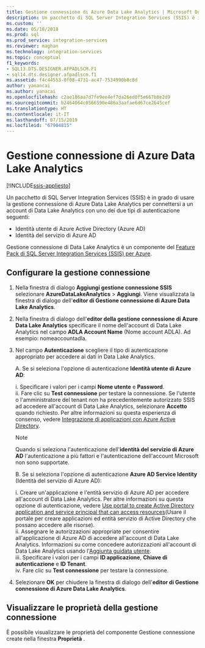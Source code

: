 ```yaml
---
title: Gestione connessione di Azure Data Lake Analytics | Microsoft Docs
description: Un pacchetto di SQL Server Integration Services (SSIS) è in grado di usare la gestione connessione di Azure Data Lake Analytics per connettersi a un account di Data Lake Analytics.
ms.custom: ''
ms.date: 05/18/2018
ms.prod: sql
ms.prod_service: integration-services
ms.reviewer: maghan
ms.technology: integration-services
ms.topic: conceptual
f1_keywords:
- SQL13.DTS.DESIGNER.AFPADLSCM.F1
- sql14.dts.designer.afpadlscm.f1
ms.assetid: f4c44553-0f08-4731-ac47-7534990b8c8d
author: yanancai
ms.author: yanacai
ms.openlocfilehash: c2ae186aa7d7fe9ee4ef7da26ed0f5e667b8e2d9
ms.sourcegitcommit: b2464064c0566590e486a3aafae6d67ce2645cef
ms.translationtype: HT
ms.contentlocale: it-IT
ms.lasthandoff: 07/15/2019
ms.locfileid: "67904815"
---
```

# <a name="azure-data-lake-analytics-connection-manager"></a>Gestione connessione di Azure Data Lake Analytics

[!INCLUDE[ssis-appliesto](../../includes/ssis-appliesto-ssvrpluslinux-asdb-asdw-xxx.md)]



Un pacchetto di SQL Server Integration Services (SSIS) è in grado di usare la gestione connessione di Azure Data Lake Analytics per connettersi a un account di Data Lake Analytics con uno dei due tipi di autenticazione seguenti:
-   Identità utente di Azure Active Directory (Azure AD)
-   Identità del servizio di Azure AD 

Gestione connessione di Data Lake Analytics è un componente del [Feature Pack di SQL Server Integration Services (SSIS) per Azure](../../integration-services/azure-feature-pack-for-integration-services-ssis.md).
 
## <a name="configure-the-connection-manager"></a>Configurare la gestione connessione

1. Nella finestra di dialogo **Aggiungi gestione connessione SSIS** selezionare **AzureDataLakeAnalytics** > **Aggiungi**. Viene visualizzata la finestra di dialogo dell'**editor di Gestione connessione di Azure Data Lake Analytics**.
  
2. Nella finestra di dialogo dell'**editor della gestione connessione di Azure Data Lake Analytics** specificare il nome dell'account di Data Lake Analytics nel campo **ADLA Account Name** (Nome account ADLA). Ad esempio: nomeaccountadla.
  
3. Nel campo **Autenticazione** scegliere il tipo di autenticazione appropriato per accedere ai dati in Data Lake Analytics.

   A. Se si seleziona l'opzione di autenticazione **Identità utente di Azure AD**:
   
      i. Specificare i valori per i campi **Nome utente** e **Password**.    
      ii. Fare clic su **Test connessione** per testare la connessione. Se l'utente o l'amministratore del tenant non ha precedentemente autorizzato SSIS ad accedere all'account di Data Lake Analytics, selezionare **Accetto** quando richiesto. Per altre informazioni su questa esperienza di consenso, vedere [Integrazione di applicazioni con Azure Active Directory](https://docs.microsoft.com/azure/active-directory/manage-apps/plan-an-application-integration#integrating-applications-with-azure-ad).
    
   > [!NOTE] 
   > Quando si seleziona l'autenticazione dell'**identità del servizio di Azure AD** l'autenticazione a più fattori e l'autenticazione dell'account Microsoft non sono supportate.
    
   B. Se si seleziona l'opzione di autenticazione **Azure AD Service Identity** (Identità del servizio di Azure AD):
   
      i. Creare un'applicazione e l'entità servizio di Azure AD per accedere all'account di Data Lake Analytics. Per altre informazioni su questa opzione di autenticazione, vedere [Use portal to create Active Directory application and service principal that can access resources](https://docs.microsoft.com/azure/azure-resource-manager/resource-group-create-service-principal-portal)(Usare il portale per creare applicazioni ed entità servizio di Active Directory che possano accedere alle risorse).    
      ii. Assegnare le autorizzazioni appropriate per consentire all'applicazione di Azure AD di accedere all'account di Data Lake Analytics. Informazioni su come concedere autorizzazioni all'account di Data Lake Analytics usando l'[Aggiunta guidata utente](https://docs.microsoft.com/azure/data-lake-analytics/data-lake-analytics-manage-use-portal#add-a-new-user).    
      iii. Specificare i valori per i campi **ID applicazione**, **Chiave di autenticazione** e **ID Tenant**.    
      iv. Fare clic su **Test connessione** per testare la connessione.  

4. Selezionare **OK** per chiudere la finestra di dialogo dell'**editor di Gestione connessione di Azure Data Lake Analytics**.  

## <a name="view-the-properties-of-the-connection-manager"></a>Visualizzare le proprietà della gestione connessione
È possibile visualizzare le proprietà del componente Gestione connessione create nella finestra **Proprietà** .  
  
  
